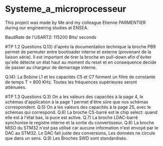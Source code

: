 # Systeme_a_microprocesseur
This project was made by Me and my colleague Etienne PARMENTIER during our engineering studies at ENSEA.

BaudRate de l'USART2: 115200 Bits/ seconds

#TP 1.2 Questions
Q.13)
d'après la documentation technique la broche PB9 permet de permuter entre bootloader interne et externe (provenant de la liaison série).
Il est important de tirer la broche en pull-down afin d'éviter qu'elle détecte un état haut au moment du reset et en consequence decide de passer au chargeur de demarrage interne.

Q.14): La Bobine L1 et les capacités C5 et C7 forment un filtre de constante de temps T = 800 KHz.
Toutes les fréquences supérieures seront atténuées.

#TP 1.3 Questions
Q.3) On a les valeurs des capacités à la page 4, le schémas d'application à la page 1 permet d'être sûre que nos schémas correspondent.
Q.5) On a les valeurs des capacités à la page 25, avec le schémas qui correspond.
Q.6) La broche CS-barré est le chip select: quand elle est à l'état bas, la puce est active.
Q.7) La broche LDAC-barré synchonise le registre interne et la sortie du convertisseur.
Q.8) La broche MISO du STM32 n'est pas utilisé car aucune information n'est envoyé par le DAC au STM32. Le DAC fait juste des conversions,
Les données ne circule que dans un sens.
Q.9) Les Broches SWD sont standardisés.
